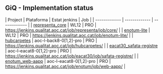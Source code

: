 ## GiQ - Implementation status

| Project  | Plataforma | Estat jenkins | Job |
| ------------- | ------------- | ------------- |
| [representa_core](https://github.com/ConsorciAOC-PRJ/representa_core) | WL12 | PRO | https://jenkins.qualitat.aoc.cat/job/representa/job/core/ |
| [enotum-lite](https://github.com/ConsorciAOC-PRJ/enotum-lite) | WL12 | PRO | https://jenkins.qualitat.aoc.cat/job/enotum-lite/ | 
| [hubcarpetes](https://github.com/ConsorciAOC-PRJ/hubcarpetes) | aoc-l-back8-0[1,2]-pro | PRO | https://jenkins.qualitat.aoc.cat/job/hubcarpetes/ |
| [eacat30_safata-registre](https://github.com/ConsorciAOC-PRJ/eacat30_safata-registre) |  aoc-l-eacat8-0[1,2]-pro | PRO | https://jenkins.qualitat.aoc.cat/job/eacat30/job/safata-registre/ |
| [enotum_web-aapp](https://github.com/ConsorciAOC-PRJ/enotum_web-aapp) | aoc-l-eacat8-0[1,2]-pro | PRO | https://jenkins.qualitat.aoc.cat/job/enotum/job/web-aapp/ |

